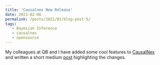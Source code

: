 ```yaml
---
title: 'Causalnex New Release'
date: 2021-02-06
permalink: /posts/2021/01/blog-post-5/
tags:
   - Bayesian Inference
   - causalnex
   - opensource
---
```


My colleagues at QB and I have added some cool features to [CausalNex](https://github.com/quantumblacklabs/causalnex) and written a short medium [post](https://medium.com/quantumblack/whats-new-in-causalnex-v0-10-67b16005e596) highlighting the changes.